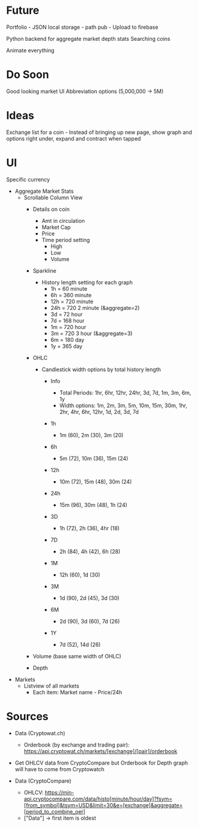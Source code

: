 # Future
Portfolio
    - JSON local storage
        - path pub
    - Upload to firebase

Python backend for aggregate market depth stats
Searching coins

Animate everything

# Do Soon
Good looking market UI
Abbreviation options (5,000,000 -> 5M)

# Ideas
Exchange list for a coin
    - Instead of bringing up new page, show graph and options right under, expand and contract when tapped

# UI
Specific currency
- Aggregate Market Stats
    - Scrollable Column View
        - Details on coin
            - Amt in circulation
            - Market Cap
            - Price
            - Time period setting
                - High
                - Low
                - Volume
        - Sparkline
            - History length setting for each graph
                - 1h = 60 minute
                - 6h = 360 minute
                - 12h = 720 minute
                - 24h = 720 2 minute (&aggregate=2)
                - 3d = 72 hour
                - 7d = 168 hour
                - 1m = 720 hour
                - 3m = 720 3 hour (&aggregate=3)
                - 6m = 180 day
                - 1y = 365 day
        - OHLC
            - Candlestick width options by total history length 
                - Info
                    - Total Periods: 1hr, 6hr, 12hr, 24hr, 3d, 7d, 1m, 3m, 6m, 1y
                    - Width options: 1m, 2m, 3m, 5m, 10m, 15m, 30m, 1hr, 2hr, 4hr, 6hr, 12hr, 1d, 2d, 3d, 7d

                - 1h
                    - 1m (60), 2m (30), 3m (20)
                - 6h
                    - 5m (72), 10m (36), 15m (24)
                - 12h
                    - 10m (72), 15m (48), 30m (24)
                - 24h
                    - 15m (96), 30m (48), 1h (24)
                - 3D
                    - 1h (72), 2h (36), 4hr (18)
                - 7D
                    - 2h (84), 4h (42), 6h (28)
                - 1M
                    - 12h (60), 1d (30)
                - 3M
                    - 1d (90), 2d (45), 3d (30)
                - 6M
                    - 2d (90), 3d (60), 7d (26)
                - 1Y
                    - 7d (52), 14d (26)

        - Volume (base same width of OHLC)
        - Depth
- Markets
    - Listview of all markets
        - Each item: Market name - Price/24h


# Sources
- Data (Cryptowat.ch)
    - Orderbook (by exchange and trading pair): https://api.cryptowat.ch/markets/[exchange]/[pair]/orderbook

- Get OHLCV data from CryptoCompare but Orderbook for Depth graph will have to come from Cryptowatch
- Data (CryptoCompare)
    - OHLCV: https://min-api.cryptocompare.com/data/histo[minute/hour/day]?fsym=[from_symbol]&tsym=USD&limit=30&e=[exchange]&aggregate=[period_to_combine_oer]
    - ["Data"] -> first item is oldest